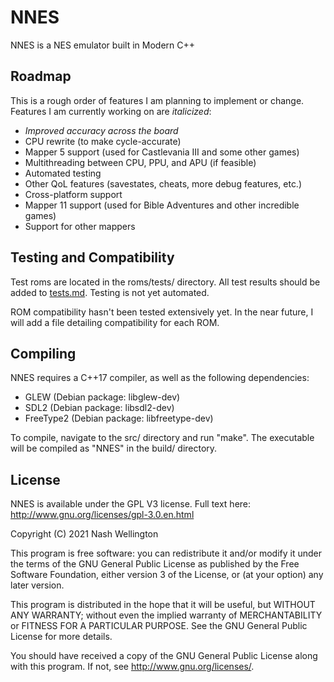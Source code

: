 # NNES
NNES is a NES emulator built in Modern C++

## Roadmap
This is a rough order of features I am planning to implement or change. Features I am currently working on are *italicized*:
* *Improved accuracy across the board*
* CPU rewrite (to make cycle-accurate)
* Mapper 5 support (used for Castlevania III and some other games)
* Multithreading between CPU, PPU, and APU (if feasible)
* Automated testing
* Other QoL features (savestates, cheats, more debug features, etc.)
* Cross-platform support
* Mapper 11 support (used for Bible Adventures and other incredible games)
* Support for other mappers

## Testing and Compatibility
Test roms are located in the roms/tests/ directory. All test results should be added to [tests.md](tests.md). Testing is not yet automated.

ROM compatibility hasn't been tested extensively yet. In the near future, I will add a file detailing compatibility for each ROM.

## Compiling
NNES requires a C++17 compiler, as well as the following dependencies:
* GLEW      (Debian package: libglew-dev)
* SDL2      (Debian package: libsdl2-dev)
* FreeType2 (Debian package: libfreetype-dev)

To compile, navigate to the src/ directory and run "make". The executable will be compiled as "NNES" in the build/ directory.

## License

NNES is available under the GPL V3 license.  Full text here: <http://www.gnu.org/licenses/gpl-3.0.en.html>

Copyright (C) 2021 Nash Wellington

This program is free software: you can redistribute it and/or modify
it under the terms of the GNU General Public License as published by
the Free Software Foundation, either version 3 of the License, or
(at your option) any later version.

This program is distributed in the hope that it will be useful,
but WITHOUT ANY WARRANTY; without even the implied warranty of
MERCHANTABILITY or FITNESS FOR A PARTICULAR PURPOSE.  See the
GNU General Public License for more details.

You should have received a copy of the GNU General Public License
along with this program.  If not, see <http://www.gnu.org/licenses/>.